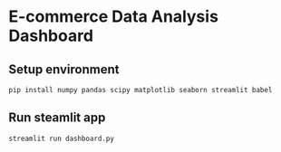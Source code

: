 # E-commerce Data Analysis Dashboard

## Setup environment
```
pip install numpy pandas scipy matplotlib seaborn streamlit babel
```

## Run steamlit app
```
streamlit run dashboard.py
```

